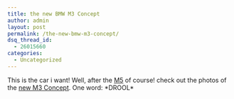 ```yaml
---
title: the new BMW M3 Concept
author: admin
layout: post
permalink: /the-new-bmw-m3-concept/
dsq_thread_id:
  - 26015660
categories:
  - Uncategorized
---
```

This is the car i want! Well, after the [M5][1] of course! check out the photos of the [new M3 Concept][2]. One word: \*DROOL\*

 [1]: http://jalopnik.com/cars/news/altdot-smg-bmw-m5-to-get-sixspeed-manual-option-for-2007-212964.php
 [2]: http://jalopnik.com/cars/concept-cars/geneva-premiere-bmw-m3-concept-241905.php